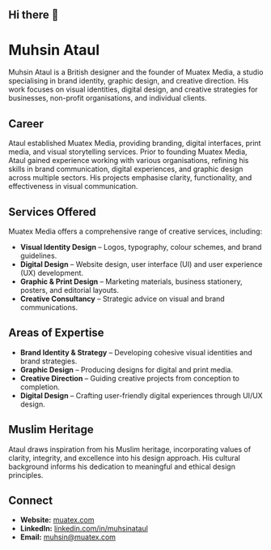 ## Hi there 👋

<!--
**Muatex/Muatex** is a ✨ _special_ ✨ repository because its `README.md` (this file) appears on your GitHub profile.

Here are some ideas to get you started:

- 🔭 I’m currently working on ...
- 🌱 I’m currently learning ...
- 👯 I’m looking to collaborate on ...
- 🤔 I’m looking for help with ...
- 💬 Ask me about ...
- 📫 How to reach me: ...
- 😄 Pronouns: ...
- ⚡ Fun fact: ...
-->

# Muhsin Ataul

Muhsin Ataul is a British designer and the founder of Muatex Media, a studio specialising in brand identity, graphic design, and creative direction. His work focuses on visual identities, digital design, and creative strategies for businesses, non-profit organisations, and individual clients.

## Career

Ataul established Muatex Media, providing branding, digital interfaces, print media, and visual storytelling services. Prior to founding Muatex Media, Ataul gained experience working with various organisations, refining his skills in brand communication, digital experiences, and graphic design across multiple sectors. His projects emphasise clarity, functionality, and effectiveness in visual communication.

## Services Offered

Muatex Media offers a comprehensive range of creative services, including:

- **Visual Identity Design** – Logos, typography, colour schemes, and brand guidelines.
- **Digital Design** – Website design, user interface (UI) and user experience (UX) development.
- **Graphic & Print Design** – Marketing materials, business stationery, posters, and editorial layouts.
- **Creative Consultancy** – Strategic advice on visual and brand communications.

## Areas of Expertise

- **Brand Identity & Strategy** – Developing cohesive visual identities and brand strategies.
- **Graphic Design** – Producing designs for digital and print media.
- **Creative Direction** – Guiding creative projects from conception to completion.
- **Digital Design** – Crafting user-friendly digital experiences through UI/UX design.

## Muslim Heritage

Ataul draws inspiration from his Muslim heritage, incorporating values of clarity, integrity, and excellence into his design approach. His cultural background informs his dedication to meaningful and ethical design principles.

## Connect

- **Website:** [muatex.com](https://muatex.com)
- **LinkedIn:** [linkedin.com/in/muhsinataul](https://linkedin.com/in/muhsinataul)
- **Email:** [muhsin@muatex.com](mailto:muhsin@muatex.com)

